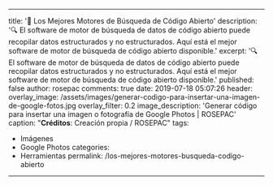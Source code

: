 ---

title:  '🔨 Los Mejores Motores de Búsqueda de Código Abierto'
description: '🔍 El software de motor de búsqueda de datos de código abierto puede recopilar datos estructurados y no estructurados. Aquí está el mejor software de motor de búsqueda de código abierto disponible.'
excerpt: '🔍 El software de motor de búsqueda de datos de código abierto puede recopilar datos estructurados y no estructurados. Aquí está el mejor software de motor de búsqueda de código abierto disponible.'
published: false
author: rosepac
comments: true
date: 2019-07-18 05:07:26
header:
  overlay_image: /assets/images/generar-codigo-para-insertar-una-imagen-de-google-fotos.jpg
  overlay_filter: 0.2
  image_description: 'Generar código para insertar una imagen o fotografía de Google Photos | ROSEPAC'
  caption: "**Créditos**: Creación propia / ROSEPAC"
tags:
- Imágenes
- Google Photos
categories:
- Herramientas
permalink: /los-mejores-motores-busqueda-codigo-abierto

---